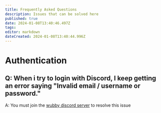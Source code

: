 ```yaml
---
title: Frequently Asked Questions
description: Issues that can be solved here
published: true
date: 2024-01-08T13:40:46.497Z
tags: 
editor: markdown
dateCreated: 2024-01-08T13:40:44.996Z
---
```


# Authentication
## Q: When i try to login with Discord, I keep getting an error saying "Invalid email / username or password."
A: You must join the [wubby discord server](https://discord.gg/YHtthk2dYX) to resolve this issue